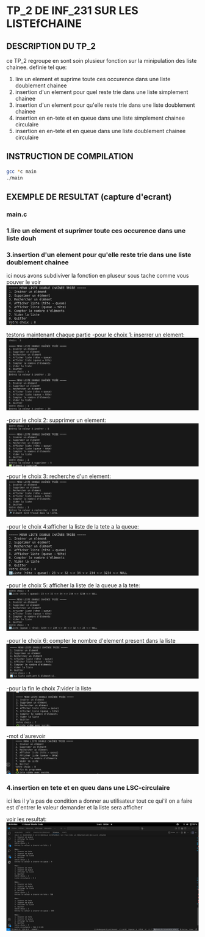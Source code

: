 # TP_2 DE INF_231 SUR LES LISTEfCHAINE

## DESCRIPTION DU TP_2
ce TP_2 regroupe en sont soin plusieur fonction sur la minipulation des liste chainee. definie tel que:
1. lire un element et suprime toute ces occurence dans une liste doublement chainee
2. insertion d'un element pour quel reste trie dans une liste simplement chainee
3. insertion d'un element pour qu'elle reste trie dans une liste doublement chainee
4. insertion en en-tete et en queue dans une liste simplement chainee circulaire
5. insertion en en-tete et en queue dans une liste doublement chainee circulaire

## INSTRUCTION DE COMPILATION

```bash
gcc *c main
./main
```
## EXEMPLE DE RESULTAT (capture d'ecrant)
### main.c
### 1.lire un element et suprimer toute ces occurence dans une liste douh
### 3.insertion d'un element pour qu'elle reste trie dans une liste doublement chainee
ici nous avons subdiviver la fonction en pluseur sous tache comme vous pouver le voir
![capture menu](capture_resultat/Capture%20d’écran%20du%202025-10-01%2020-17-43.png)

testons maintenant chaque partie
-pour le choix 1: inserrer un element:
![capture choix 1](capture_resultat/Capture%20d’écran%20du%202025-10-01%2020-11-10.png)

-pour le choix 2: supprimer un element:
![capture choix 2](capture_resultat/Capture%20d’écran%20du%202025-10-01%2020-11-41.png)

-pour le choix 3: recherche d'un element:
![cature choix 3](capture_resultat/Capture%20d’écran%20du%202025-10-01%2020-12-00.png)

-pour le choix 4:afficher la liste de la tete a la queue:
![capture choix 4](capture_resultat/Capture%20d’écran%20du%202025-10-01%2020-29-33.png)

-pour le choix 5: afficher la liste de la queue a la tete:
![capture choix 5](capture_resultat/Capture%20d’écran%20du%202025-10-01%2020-12-35.png)

-pour le choix 6: compter le nombre d'element present dans la liste
![capture choix 6](capture_resultat/Capture%20d’écran%20du%202025-10-01%2020-13-03.png) 

-pour la fin le choix 7:vider la liste
![capture de choix 7](capture_resultat/Capture%20d’écran%20du%202025-10-01%2020-13-18.png)

-mot d'aurevoir
![capture fin](capture_resultat/Capture%20d’écran%20du%202025-10-01%2020-13-30.png)

### 4.insertion en tete et en queu dans une LSC-circulaire
ici les il y'a pas de condition a donner au utilisateur tout ce qui'il on a faire est d'entrer le valeur demander et la liste sera afficher

voir les resultat:
![capture insertion en tete et en queu dans une LSC-circulaire](capture_resultat/Capture%20d’écran%20du%202025-10-01%2018-14-41.png)

